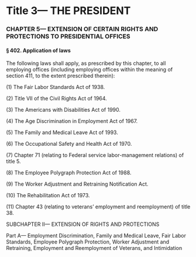 
# Title 3— THE PRESIDENT
### CHAPTER 5— EXTENSION OF CERTAIN RIGHTS AND PROTECTIONS TO PRESIDENTIAL OFFICES
#### § 402. Application of laws

The following laws shall apply, as prescribed by this chapter, to all employing offices (including employing offices within the meaning of section 411, to the extent prescribed therein):

(1) The Fair Labor Standards Act of 1938.

(2) Title VII of the Civil Rights Act of 1964.

(3) The Americans with Disabilities Act of 1990.

(4) The Age Discrimination in Employment Act of 1967.

(5) The Family and Medical Leave Act of 1993.

(6) The Occupational Safety and Health Act of 1970.

(7) Chapter 71 (relating to Federal service labor-management relations) of title 5.

(8) The Employee Polygraph Protection Act of 1988.

(9) The Worker Adjustment and Retraining Notification Act.

(10) The Rehabilitation Act of 1973.

(11) Chapter 43 (relating to veterans’ employment and reemployment) of title 38.

SUBCHAPTER II— EXTENSION OF RIGHTS AND PROTECTIONS

Part A— Employment Discrimination, Family and Medical Leave, Fair Labor Standards, Employee Polygraph Protection, Worker Adjustment and Retraining, Employment and Reemployment of Veterans, and Intimidation
